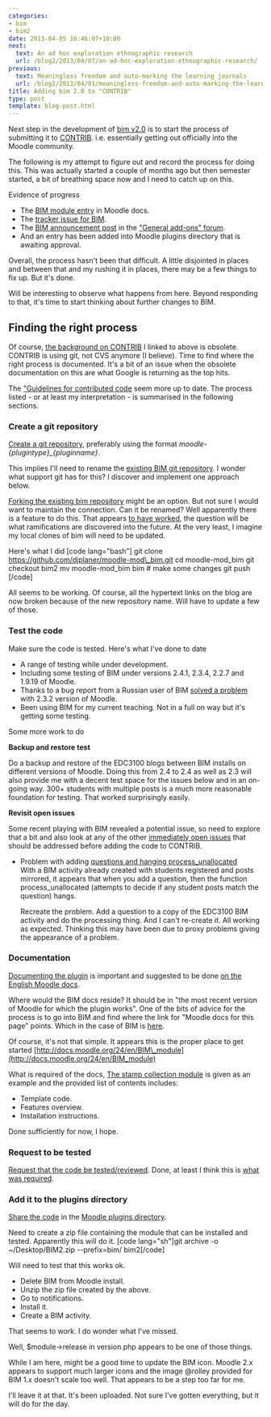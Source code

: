 ```yaml
---
categories:
- bim
- bim2
date: 2013-04-05 16:46:07+10:00
next:
  text: An ad hoc exploration ethnographic research
  url: /blog2/2013/04/07/an-ad-hoc-exploration-ethnographic-research/
previous:
  text: Meaningless freedom and auto-marking the learning journals
  url: /blog2/2013/04/01/meaningless-freedom-and-auto-marking-the-learning-journals/
title: Adding bim 2.0 to "CONTRIB"
type: post
template: blog-post.html
---
```

Next step in the development of [bim v2.0](/blog2/research/bam-blog-aggregation-management/) is to start the process of submitting it to [CONTRIB](http://docs.moodle.org/dev/contrib). i.e. essentially getting out officially into the Moodle community.

The following is my attempt to figure out and record the process for doing this. This was actually started a couple of months ago but then semester started, a bit of breathing space now and I need to catch up on this.

Evidence of progress

- The [BIM module entry](http://docs.moodle.org/24/en/BIM_module) in Moodle docs.
- The [tracker issue for BIM](https://tracker.moodle.org/browse/CONTRIB-4249).
- The [BIM announcement post](https://moodle.org/mod/forum/discuss.php?d=226074) in the ["General add-ons" forum](https://moodle.org/mod/forum/view.php?id=44).
- And an entry has been added into Moodle plugins directory that is awaiting approval.

Overall, the process hasn't been that difficult. A little disjointed in places and between that and my rushing it in places, there may be a few things to fix up. But it's done.

Will be interesting to observe what happens from here. Beyond responding to that, it's time to start thinking about further changes to BIM.

## Finding the right process

Of course, [the background on CONTRIB](http://docs.moodle.org/dev/contrib) I linked to above is obsolete. CONTRIB is using git, not CVS anymore (I believe). Time to find where the right process is documented. It's a bit of an issue when the obsolete documentation on this are what Google is returning as the top hits.

The ["Guidelines for contributed code](http://docs.moodle.org/dev/Guidelines_for_contributed_code) seem more up to date. The process listed - or at least my interpretation - is summarised in the following sections.

### Create a git repository

[Create a git repository](http://docs.moodle.org/dev/Guidelines_for_contributed_code#How_to_submit_code), preferably using the format _moodle-{plugintype}\_{pluginname}_.

This implies I'll need to rename the [existing BIM git repository](http://github.com/djplaner/BIM/). I wonder what support git has for this? I discover and implement one approach below.

[Forking the existing bim repository](https://help.github.com/articles/fork-a-repo) might be an option. But not sure I would want to maintain the connection. Can it be renamed? Well apparently there is a feature to do this. That appears [to have worked](https://github.com/djplaner/moodle-mod_bim), the question will be what ramifications are discovered into the future. At the very least, I imagine my local clones of bim will need to be updated.

Here's what I did \[code lang="bash"\] git clone https://github.com/djplaner/moodle-mod\_bim.git cd moodle-mod\_bim git checkout bim2 mv moodle-mod\_bim bim # make some changes git push \[/code\]

All seems to be working. Of course, all the hypertext links on the blog are now broken because of the new repository name. Will have to update a few of those.

### Test the code

Make sure the code is tested. Here's what I've done to date

- A range of testing while under development.
- Including some testing of BIM under versions 2.4.1, 2.3.4, 2.2.7 and 1.9.19 of Moodle.
- Thanks to a bug report from a Russian user of BIM [solved a problem](/blog2/2013/03/03/bim2-and-disable_form_change_checker/) with 2.3.2 version of Moodle.
- Been using BIM for my current teaching. Not in a full on way but it's getting some testing.

Some more work to do

**Backup and restore test**

Do a backup and restore of the EDC3100 blogs between BIM installs on different versions of Moodle. Doing this from 2.4 to 2.4 as well as 2.3 will also provide me with a decent test space for the issues below and in an on-going way. 300+ students with multiple posts is a much more reasonable foundation for testing. That worked surprisingly easily.

**Revisit open issues**

Some recent playing with BIM revealed a potential issue, so need to explore that a bit and also look at any of the other [immediately open issues](https://github.com/djplaner/moodle-mod_bim/issues?labels=bim2%2Cimmediate&sort=updated&state=open) that should be addressed before adding the code to CONTRIB.

- Problem with adding [questions and hanging process\_unallocated](https://github.com/djplaner/moodle-mod_bim/issues/68)  
    With a BIM activity already created with students registered and posts mirrored, it appears that when you add a question, then the function process\_unallocated (attempts to decide if any student posts match the question) hangs.
    
    Recreate the problem. Add a question to a copy of the EDC3100 BIM activity and do the processing thing. And I can't re-create it. All working as expected. Thinking this may have been due to proxy problems giving the appearance of a problem.

### Documentation

[Documenting the plugin](http://docs.moodle.org/dev/Guidelines_for_contributed_code#How_to_provide_documentation) is important and suggested to be done [on the English Moodle docs](http://docs.moodle.org/dev/Plugin_documentation).

Where would the BIM docs reside? It should be in "the most recent version of Moodle for which the plugin works". One of the bits of advice for the process is to go into BIM and find where the link for "Moodle docs for this page" points. Which in the case of BIM is [here](http://docs.moodle.org/24/en/mod/bim/view).

Of course, it's not that simple. It appears this is the proper place to get started [http://docs.moodle.org/24/en/BIM\_module](http://docs.moodle.org/24/en/BIM_module)

What is required of the docs, [The stamp collection module](http://docs.moodle.org/24/en/Stamp_collection_module) is given as an example and the provided list of contents includes:

- Template code.
- Features overview.
- Installation instructions.

Done sufficiently for now, I hope.

### Request to be tested

[Request that the code be tested/reviewed](http://docs.moodle.org/dev/Guidelines_for_contributed_code#How_to_request_that_your_code_be_tested.2Freviewed). Done, at least I think this is [what was required](https://tracker.moodle.org/browse/CONTRIB-4249).

### Add it to the plugins directory

[Share the code](http://docs.moodle.org/dev/Guidelines_for_contributed_code#Share_code_in_the_Moodle_plugins_directory) in the [Moodle plugins directory](https://moodle.org/plugins).

Need to create a zip file containing the module that can be installed and tested. Apparently this will do it. \[code lang="sh"\]git archive -o ~/Desktop/BIM2.zip --prefix=bim/ bim2\[/code\]

Will need to test that this works ok.

- Delete BIM from Moodle install.
- Unzip the zip file created by the above.
- Go to notifications.
- Install it.
- Create a BIM activity.

That seems to work. I do wonder what I've missed.

Well, $module->release in version.php appears to be one of those things.

While I am here, might be a good time to update the BIM icon. Moodle 2.x appears to support much larger icons and the image @rolley provided for BIM 1.x doesn't scale too well. That appears to be a step too far for me.

I'll leave it at that. It's been uploaded. Not sure I've gotten everything, but it will do for the day.